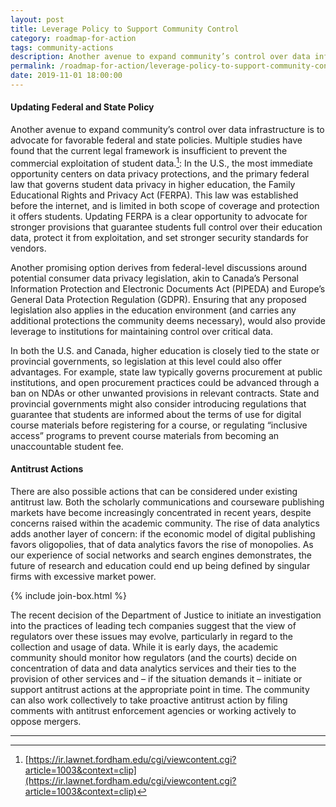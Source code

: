 ```yaml
---
layout: post
title: Leverage Policy to Support Community Control
category: roadmap-for-action
tags: community-actions
description: Another avenue to expand community’s control over data infrastructure is to advocate for favorable federal and state policies.
permalink: /roadmap-for-action/leverage-policy-to-support-community-control
date: 2019-11-01 18:00:00
---
```


#### Updating Federal and State Policy

Another avenue to expand community’s control over data infrastructure is to advocate for favorable federal and state policies. Multiple studies have found that the current legal framework is insufficient to prevent the commercial exploitation of student data.[^20]: In the U.S., the most immediate opportunity centers on data privacy protections, and the primary federal law that governs student data privacy in higher education, the Family Educational Rights and Privacy Act (FERPA). This law was established before the internet, and is limited in both scope of coverage and protection it offers students. Updating FERPA is a clear opportunity to advocate for stronger provisions that guarantee students full control over their education data, protect it from exploitation, and set stronger security standards for vendors.

Another promising option derives from federal-level discussions around potential consumer data privacy legislation, akin to Canada’s Personal Information Protection and Electronic Documents Act (PIPEDA) and Europe’s General Data Protection Regulation (GDPR). Ensuring that any proposed legislation also applies in the education environment (and carries any additional protections the community deems necessary), would also provide leverage to institutions for maintaining control over critical data.

In both the U.S. and Canada, higher education is closely tied to the state or provincial governments, so legislation at this level could also offer advantages. For example, state law typically governs procurement at public institutions, and open procurement practices could be advanced through a ban on NDAs or other unwanted provisions in relevant contracts. State and provincial governments might also consider introducing regulations that guarantee that students are informed about the terms of use for digital course materials before registering for a course, or regulating “inclusive access” programs to prevent course materials from becoming an unaccountable student fee.

#### Antitrust Actions

There are also possible actions that can be considered under existing antitrust law. Both the scholarly communications and courseware publishing markets have become increasingly concentrated in recent years, despite concerns raised within the academic community. The rise of data analytics adds another layer of concern: if the economic model of digital publishing favors oligopolies, that of data analytics favors the rise of monopolies. As our experience of social networks and search engines demonstrates, the future of research and education could end up being defined by singular firms with excessive market power.

{% include join-box.html %}

The recent decision of the Department of Justice to initiate an investigation into the practices of leading tech companies suggest that the view of regulators over these issues may evolve, particularly in regard to the collection and usage of data. While it is early days, the academic community should monitor how regulators (and the courts) decide on concentration of data and data analytics services and their ties to the provision of other services and – if the situation demands it – initiate or support antitrust actions at the appropriate point in time. The community can also work collectively to take proactive antitrust action by filing comments with antitrust enforcement agencies or working actively to oppose mergers.


***
[^20]: [https://ir.lawnet.fordham.edu/cgi/viewcontent.cgi?article=1003&context=clip](https://ir.lawnet.fordham.edu/cgi/viewcontent.cgi?article=1003&context=clip)
